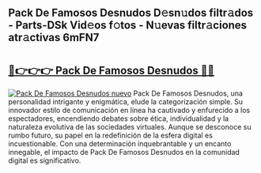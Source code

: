 ## Pack De Famosos Desnudos D𝚎sn𝚞dos filtr𝚊dos - Parts-DSk Vid𝚎os f𝚘tos - N𝚞evas filtr𝚊ciones atr𝚊ctivas 6mFN7

# <h2><a href="http://mbb0u2h.tromn.icu/?c=Pack+De+Famosos+Desnudos">🔗👉👉👉 Pack De Famosos Desnudos 🔗🔗</a></h2>

[![Pack De Famosos Desnudos nuevo](https://i.imgur.com/pEAQMta.gif)](http://mbb0u2h.tromn.icu/?c=Pack+De+Famosos+Desnudos)
Pack De Famosos Desnudos, una personalidad intrigante y enigmática, elude la categorización simple. Su innovador estilo de comunicación en línea ha cautivado y enfurecido a los espectadores, encendiendo debates sobre ética, individualidad y la naturaleza evolutiva de las sociedades virtuales. Aunque se desconoce su rumbo futuro, su papel en la redefinición de la esfera digital es incuestionable. Con una determinación inquebrantable y un encanto innegable, el impacto de Pack De Famosos Desnudos en la comunidad digital es significativo.
